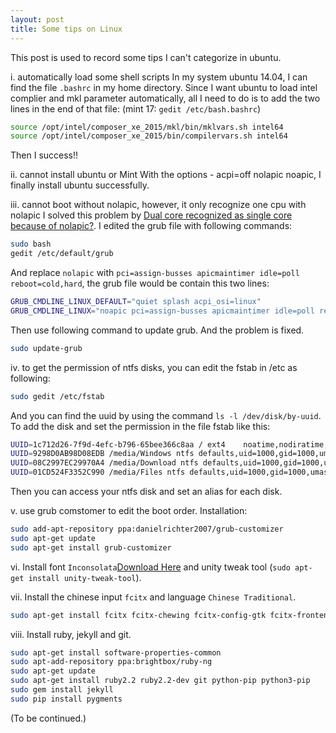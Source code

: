 ```yaml
---
layout: post
title: Some tips on Linux
---
```


This post is used to record some tips I can't categorize in ubuntu.

i. automatically load some shell scripts
In my system ubuntu 14.04, I can find the file `.bashrc` in my home directory.
Since I want ubuntu to load intel complier and mkl parameter automatically, all I need to do is to add the two lines in the end of that file: (mint 17: `gedit /etc/bash.bashrc`)

``` bash
source /opt/intel/composer_xe_2015/mkl/bin/mklvars.sh intel64
source /opt/intel/composer_xe_2015/bin/compilervars.sh intel64
```

Then I success!!

ii. cannot install ubuntu or Mint
With the options - acpi=off nolapic noapic, I finally install ubuntu successfully.

iii. cannot boot without nolapic, however, it only recognize one cpu with nolapic
I solved this problem by [Dual core recognized as single core because of nolapic?](http://ubuntuforums.org/showthread.php?t=1084622).
I edited the grub file with following commands:

``` bash
sudo bash
gedit /etc/default/grub
```

And replace `nolapic` with `pci=assign-busses apicmaintimer idle=poll reboot=cold,hard`, the grub file would be contain this two lines:

``` bash
GRUB_CMDLINE_LINUX_DEFAULT="quiet splash acpi_osi=linux"
GRUB_CMDLINE_LINUX="noapic pci=assign-busses apicmaintimer idle=poll reboot=cold,hard"
```

Then use following command to update grub. And the problem is fixed.

``` bash
sudo update-grub
```

iv. to get the permission of ntfs disks, you can edit the fstab in /etc as following:

``` bash
sudo gedit /etc/fstab
```

And you can find the uuid by using the command `ls -l /dev/disk/by-uuid`. To add the disk and set the permission in the file fstab like this:

``` bash
UUID=1c712d26-7f9d-4efc-b796-65bee366c8aa / ext4    noatime,nodiratime,discard,errors=remount-ro 0       1
UUID=9298D0AB98D08EDB /media/Windows ntfs defaults,uid=1000,gid=1000,umask=002     0      0
UUID=08C2997EC29970A4 /media/Download ntfs defaults,uid=1000,gid=1000,umask=002      0      0
UUID=01CD524F3352C990 /media/Files ntfs defaults,uid=1000,gid=1000,umask=002      0      0
```

Then you can access your ntfs disk and set an alias for each disk.

v. use grub comstomer to edit the boot order. Installation:

``` bash
sudo add-apt-repository ppa:danielrichter2007/grub-customizer
sudo apt-get update
sudo apt-get install grub-customizer
```

vi. Install font `Inconsolata`[Download Here](http://www.levien.com/type/myfonts/inconsolata.html) and unity tweak tool (`sudo apt-get install unity-tweak-tool`).

vii. Install the chinese input `fcitx` and language `Chinese Traditional`.

``` bash
sudo apt-get install fcitx fcitx-chewing fcitx-config-gtk fcitx-frontend-all fcitx-module-cloudpinyin fcitx-ui-classic fcitx-frontend-qt4 fcitx-frontend-qt5 fcitx-frontend-gtk2 fcitx-frontend-gtk3
```

viii. Install ruby, jekyll and git.
``` bash
sudo apt-get install software-properties-common
sudo apt-add-repository ppa:brightbox/ruby-ng
sudo apt-get update
sudo apt-get install ruby2.2 ruby2.2-dev git python-pip python3-pip
sudo gem install jekyll
sudo pip install pygments
```

(To be continued.)

